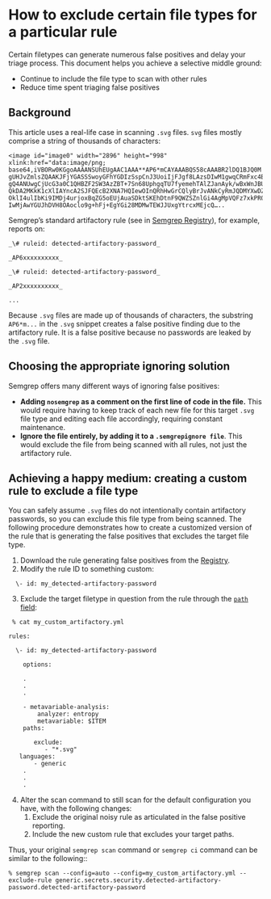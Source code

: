 # How to exclude certain file types for a particular rule

Certain filetypes can generate numerous false positives and delay your triage process. This document helps you achieve a selective middle ground:

* Continue to include the file type to scan with other rules
* Reduce time spent triaging false positives

## Background

This article uses a real-life case in scanning `.svg` files. `svg` files mostly comprise a string of thousands of characters:

```
<image id="image0" width="2896" height="998" xlink:href="data:image/png;
base64,iVBORw0KGgoAAAANSUhEUgAAC1AAA**AP6*mCAYAAABQS58cAAABR2lDQ1BJQ0M
gUHJvZmlsZQAAKJFjYGASSSwoyGFhYGDIzSspCnJ3UoiIjFJgf8LAzsDIwM1gwqCRmFxc4B
gQ4ANUwgCjUcG3a0C1QHBZF2SW3AzZBT+7Sn68UphgqTU7fyemehTAlZJanAyk/wBxWnJBU
QkDA2MKkK1cXlIAYncA2SJFQEcB2XNA7HQIewOInQRhHwGrCQlyBrJvANkCyRmJQDMYXwDZ
OklI4ulIbKi9IMDj4urjoxBqZG5oEUjAuaSDktSKEhDtnF9QWZSZnlGi4AgMpVQFz7xkPR0F
IwMjAwYGUJhDVH8OAoclo9g+hFj+EgYGi28MDMwTEWJJUxgYtrcxMEjcQ…..
```

Semgrep’s standard artifactory rule (see in [Semgrep Registry](https://semgrep.dev/r?q=generic.secrets.security.detected-artifactory-password.detected-artifactory-password)), for example, reports on:

```
_\# ruleid: detected-artifactory-password_

_AP6xxxxxxxxxx_

_\# ruleid: detected-artifactory-password_

_AP2xxxxxxxxxx_

...
```

Because `.svg` files are made up of thousands of characters, the substring `AP6*m...` in the `.svg` snippet creates a false positive finding due to the artifactory rule. It is a false positive because no passwords are leaked by the `.svg` file.

## Choosing the appropriate ignoring solution

Semgrep offers many different ways of ignoring false positives: 

* **Adding `nosemgrep` as a comment on the first line of code in the file.** This would require having to keep track of each new file for this target `.svg` file type and editing each file accordingly, requiring constant maintenance.
* **Ignore the file entirely, by adding it to a `.semgrepignore file`**. This would exclude the file from being scanned with all rules, not just the artifactory rule.

## Achieving a happy medium: creating a custom rule to exclude a file type

You can safely assume `.svg` files do not intentionally contain artifactory passwords, so you can exclude this file type from being scanned. The following procedure demonstrates how to create a customized version of the rule that is generating the false positives that excludes the target file type.

1. Download the rule generating false positives from the [Registry](https://semgrep.dev/docs/semgrep-cloud-platform/user-management/#controlling-access-through-roles).
2. Modify the rule ID to something custom:
```
  \- id: my_detected-artifactory-password
```
3. Exclude the target filetype in question from the rule through the [`path` field](/semgrep-cloud-platform/user-management/#controlling-access-through-roles): 

```
 % cat my_custom_artifactory.yml 
 
rules:

  \- id: my_detected-artifactory-password
  
    options:
    
    .
    .
    .
    
    - metavariable-analysis:
        analyzer: entropy
        metavariable: $ITEM 
    paths:
    
       exclude:
          - "*.svg" 
   languages:
       - generic
    .
    .
    .
```
4. Alter the scan command to still scan for the default configuration you have, with the following changes:
    1. Exclude the original noisy rule as articulated in the false positive reporting.
    2. Include the new custom rule that excludes your target paths.

Thus, your original `semgrep scan` command or `semgrep ci` command can be similar to the following::

```
% semgrep scan --config=auto --config=my_custom_artifactory.yml --exclude-rule generic.secrets.security.detected-artifactory-password.detected-artifactory-password
```
